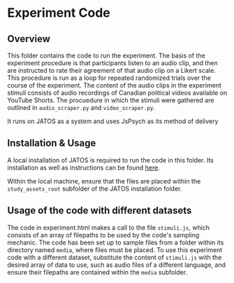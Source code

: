 # Experiment Code

## Overview

This folder contains the code to run the experiment. The basis of the experiment procedure is that participants listen to an audio clip, and then are instructed to rate their agreement of that audio clip on a Likert scale. This procedure is run as a loop for repeated randomized trials over the course of the experiment. The content of the audio clips in the experiment stimuli consists of audio recordings of Canadian political videos available on YouTube Shorts. The procuedure in which the stimuli were gathered are outlined in ```audio_scraper.py``` and ```video_scraper.py```.

It runs on JATOS as a system and uses JsPsych as its method of delivery

## Installation & Usage

A local installation of JATOS is required to run the code in this folder. Its installation as well as instructions can be found [here](https://www.jatos.org/Installation.html).

Within the local machine, ensure that the files are placed within the ```study_assets_root``` subfolder of the JATOS installation folder.

## Usage of the code with different datasets

The code in experiment.html makes a call to the file ```stimuli.js```, which consists of an array of filepaths to be used by the code's sampling mechanic. The code has been set up to sample files from a folder within its directory named ```media```, where files must be placed. To use this experiment code with a different dataset, substitute the content of ```stimuli.js``` with the desired array of data to use, such as audio files of a different language, and ensure their filepaths are contained within the ```media``` subfolder.



